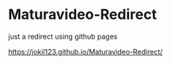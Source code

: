 # Maturavideo-Redirect
just a redirect using github pages

https://jokil123.github.io/Maturavideo-Redirect/
